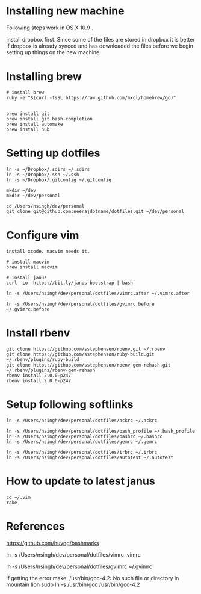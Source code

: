 # Installing new machine

Following steps work in OS X 10.9 .

install dropbox first. Since some of the files are stored in dropbox it
is better if dropbox is already synced and has downloaded the files
before we begin setting up things on the new machine.

# Installing brew

```
# install brew
ruby -e "$(curl -fsSL https://raw.github.com/mxcl/homebrew/go)"


brew install git
brew install git bash-completion
brew install automake
brew install hub
```

# Setting up dotfiles

```
ln -s ~/Dropbox/.sdirs ~/.sdirs
ln -s ~/Dropbox/.ssh ~/.ssh
ln -s ~/Dropbox/.gitconfig ~/.gitconfig

mkdir ~/dev
mkdir ~/dev/personal

cd /Users/nsingh/dev/personal
git clone git@github.com:neerajdotname/dotfiles.git ~/dev/personal
```

# Configure vim

```
install xcode. macvim needs it.

# install macvim
brew install macvim

# install janus
curl -Lo- https://bit.ly/janus-bootstrap | bash  

ln -s /Users/nsingh/dev/personal/dotfiles/vimrc.after ~/.vimrc.after

ln -s /Users/nsingh/dev/personal/dotfiles/gvimrc.before ~/.gvimrc.before
```

# Install rbenv

```
git clone https://github.com/sstephenson/rbenv.git ~/.rbenv
git clone https://github.com/sstephenson/ruby-build.git ~/.rbenv/plugins/ruby-build
git clone https://github.com/sstephenson/rbenv-gem-rehash.git ~/.rbenv/plugins/rbenv-gem-rehash
rbenv install 2.0.0-p247
rbenv install 2.0.0-p247
```

# Setup following softlinks

```
ln -s /Users/nsingh/dev/personal/dotfiles/ackrc ~/.ackrc

ln -s /Users/nsingh/dev/personal/dotfiles/bash_profile ~/.bash_profile
ln -s /Users/nsingh/dev/personal/dotfiles/bashrc ~/.bashrc
ln -s /Users/nsingh/dev/personal/dotfiles/gemrc ~/.gemrc

ln -s /Users/nsingh/dev/personal/dotfiles/irbrc ~/.irbrc
ln -s /Users/nsingh/dev/personal/dotfiles/autotest ~/.autotest

```

# How to update to latest janus

```
cd ~/.vim
rake
```

# References

https://github.com/huyng/bashmarks

ln -s /Users/nsingh/dev/personal/dotfiles/vimrc .vimrc

ln -s /Users/nsingh/dev/personal/dotfiles/gvimrc ~/.gvimrc

if getting the error make: /usr/bin/gcc-4.2: No such file or directory in mountain lion
sudo ln -s /usr/bin/gcc /usr/bin/gcc-4.2
